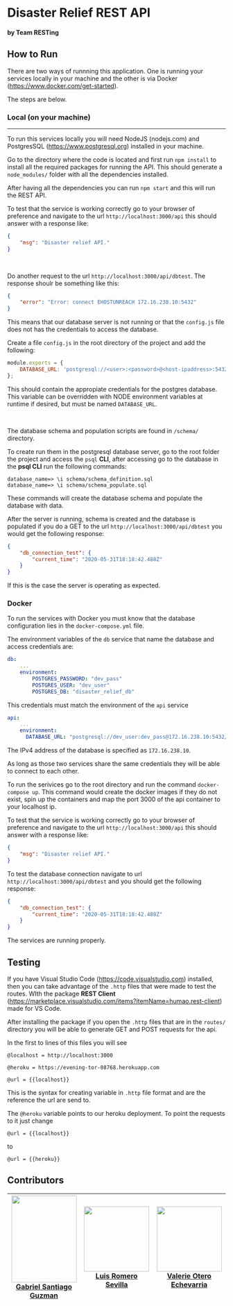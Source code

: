 # Disaster Relief REST API 
#### by Team RESTing

## How to Run

There are two ways of runnning this application. One is running your services locally in your machine and the other is via Docker (https://www.docker.com/get-started).

The steps are below.

### Local (on your machine)
------------------------

To run this services locally you will need NodeJS (nodejs.com) and PostgresSQL (https://www.postgresql.org) installed in your machine.

Go to the directory where the code is located and first run `npm install` to install all the required packages for running the API. This should generate a `node_modules/` folder with all the dependencies installed.

After having all the dependencies you can run `npm start` and this will run the REST API. 

To test that the service is working correctly go to your browser of preference and navigate to the url `http://localhost:3000/api` this should answer with a response like:

```json
{
    "msg": "Disaster relief API."
}
```
<br>

Do another request to the url `http://localhost:3000/api/dbtest`. The response shoulr be something like this:
```json
{
    "error": "Error: connect EHOSTUNREACH 172.16.238.10:5432"
}
```

This means that our database server is not running or that the `config.js` file does not has the credentials to access the database.

Create a file `config.js` in the root directory of the project and add the following:

```js
module.exports = {
    DATABASE_URL: 'postgresql://<user>:<password>@<host-ipaddress>:5432/database-name>',
};

```

This should contain the appropiate credentials for the postgres database. This variable can be overridden with NODE environment variables at runtime if desired, but must be named `DATABASE_URL`.

<br>

The database schema and population scripts are found in `/schema/` directory.

To create run them in the postgresql database server, go to the root folder the project and access the `psql` **CLI**, after accessing go to the database in the **psql CLI** run the following commands:

```
database_name=> \i schema/schema_definition.sql
database_name=> \i schema/schema_populate.sql
```

These commands will create the database schema and populate the database with data.

After the server is running, schema is created and the database is populated if you do a GET to the url `http://localhost:3000/api/dbtest` you would get the following response:
```json
{
    "db_connection_test": {
        "current_time": "2020-05-31T18:18:42.488Z"
    }
}
```

If this is the case the server is operating as expected.

### Docker

To run the services with Docker you must know that the database configuration lies in the  `docker-compose.yml` file.  

The environment variables of the `db` service that name the database and access credentials are:
```yml
db:
    ...
    environment:
        POSTGRES_PASSWORD: "dev_pass"
        POSTGRES_USER: "dev_user"
        POSTGRES_DB: "disaster_relief_db"
```

This credentials must match the environment of the `api` service
```yml
api:
    ...
    environment:
      DATABASE_URL: "postgresql://dev_user:dev_pass@172.16.238.10:5432/disaster_relief_db"
```

The IPv4 address of the database is specified as `172.16.238.10`.

As long as those two services share the same credentials they will be able to connect to each other.

To run the serivices go to the root directory and run the command `docker-compose up`. This command would create the docker images if they do not exist, spin up the containers and map the port 3000 of the api container to your localhost ip.


To test that the service is working correctly go to your browser of preference and navigate to the url `http://localhost:3000/api`  this should answer with a response like:

```json
{
    "msg": "Disaster relief API."
}
```

To test the database connection navigate to url `http://localhost:3000/api/dbtest` and you should get the following response:
```json
{
    "db_connection_test": {
        "current_time": "2020-05-31T18:18:42.488Z"
    }
}
```

The services are running properly.

## Testing

If you have Visual Studio Code (https://code.visualstudio.com) installed, then you can take advantage of the `.http` files that were made to test the routes. WIth the package **REST Client** (https://marketplace.visualstudio.com/items?itemName=humao.rest-client) made for VS Code.

After installing the package if you open the `.http` files that are in the `routes/` directory you will be able to generate GET and POST requests for the api.

In the first to lines of this files you will see
```
@localhost = http://localhost:3000

@heroku = https://evening-tor-08768.herokuapp.com

@url = {{localhost}}
```
This is the syntax for creating variable in `.http` file format and are the reference the url are send to.

The `@heroku` variable points to our heroku deployment. To point the requests to it just change

```
@url = {{localhost}}
``` 

to

```
@url = {{heroku}}
```

## Contributors
| <img src="https://firebasestorage.googleapis.com/v0/b/iapconfapp.appspot.com/o/WebPhotos%2Fgab%20image.png?alt=media&token=f4458c23-6a0d-4e6a-852d-bf8656ffb34d" width="150" height="200"> <br> [Gabriel Santiago Guzman][gab_git] | <img src="https://media-exp1.licdn.com/dms/image/C4E03AQEDK6HK17VNUA/profile-displayphoto-shrink_800_800/0?e=1596672000&v=beta&t=8zOTJma3osFIsIuXSP8vYyn2yhbYJepN07AUVhrIRv0" width="150" height="150"> <br> [Luis Romero Sevilla][luis_git] <br> | <img src="https://avatars1.githubusercontent.com/u/33661901" width="150" height="150"> <br> [Valerie Otero Echevarria][valerie_git] <br> |
|:---: | :---: | :---: |

[gab_git]: https://github.com/agSant01 'GitHub'
[luis_git]: https://github.com/oremorsiul15 'GitHub'
[valerie_git]: https://github.com/valerieotero 'GitHub'
